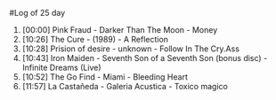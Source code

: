 #Log of 25 day

1. [00:00] Pink Fraud - Darker Than The Moon - Money
1. [10:26] The Cure - (1989) - A Reflection
1. [10:28] Prision of desire - unknown - Follow In The Cry.Ass
1. [10:43] Iron Maiden - Seventh Son of a Seventh Son (bonus disc) - Infinite Dreams (Live)
1. [10:52] The Go Find - Miami - Bleeding Heart
1. [11:57] La Castañeda - Galeria Acustica - Toxico magico

